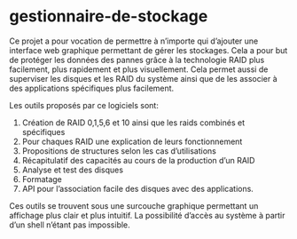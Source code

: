 # gestionnaire-de-stockage

Ce projet a pour vocation de permettre à n’importe qui d’ajouter une interface web graphique permettant de gérer les stockages. Cela a pour but de protéger les données des pannes grâce à la technologie RAID plus facilement, plus rapidement et plus visuellement. Cela permet aussi de superviser les disques et les RAID du système ainsi que de les associer à des applications spécifiques plus facilement.

Les outils proposés par ce logiciels sont:
1. Création de RAID 0,1,5,6 et 10 ainsi que les raids combinés et spécifiques
2. Pour chaques RAID une explication de leurs fonctionnement
3. Propositions de structures selon les cas d’utilisations
4. Récapitulatif des capacités au cours de la production d’un RAID
5. Analyse et test des disques 
6. Formatage 
7. API pour l’association facile des disques avec des applications.

Ces outils se trouvent sous une surcouche graphique permettant un affichage plus clair et plus intuitif. La possibilité d’accès au système à partir d’un shell n’étant pas impossible.
